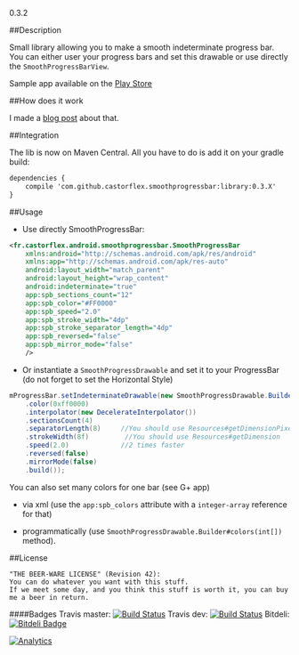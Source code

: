 0.3.2

##Description

Small library allowing you to make a smooth indeterminate progress bar. You can either user your progress bars and set this drawable or use directly the `SmoothProgressBarView`.

Sample app available on the [Play Store]

##How does it work

I made a [blog post] about that.

##Integration

The lib is now on Maven Central. All you have to do is add it on your gradle build:

```xml
dependencies {
    compile 'com.github.castorflex.smoothprogressbar:library:0.3.X'
}
```

##Usage

-	Use directly SmoothProgressBar:

```xml
<fr.castorflex.android.smoothprogressbar.SmoothProgressBar
	xmlns:android="http://schemas.android.com/apk/res/android"
	xmlns:app="http://schemas.android.com/apk/res-auto"
    android:layout_width="match_parent"
    android:layout_height="wrap_content"
    android:indeterminate="true"
    app:spb_sections_count="12"
    app:spb_color="#FF0000"
    app:spb_speed="2.0"
    app:spb_stroke_width="4dp"
    app:spb_stroke_separator_length="4dp"
    app:spb_reversed="false"
    app:spb_mirror_mode="false"
    />
```

-   Or instantiate a `SmoothProgressDrawable` and set it to your ProgressBar (do not forget to set the Horizontal Style)

```java
mProgressBar.setIndeterminateDrawable(new SmoothProgressDrawable.Builder(context)
    .color(0xff0000)
    .interpolator(new DecelerateInterpolator())
    .sectionsCount(4)
    .separatorLength(8)     //You should use Resources#getDimensionPixelSize
    .strokeWidth(8f)         //You should use Resources#getDimension
    .speed(2.0)             //2 times faster
    .reversed(false)
    .mirrorMode(false)
    .build());
```

You can also set many colors for one bar (see G+ app)

-   via xml (use the `app:spb_colors` attribute with a `integer-array` reference for that)

-   programmatically (use `SmoothProgressDrawable.Builder#colors(int[])` method).


##License

```
"THE BEER-WARE LICENSE" (Revision 42):
You can do whatever you want with this stuff.
If we meet some day, and you think this stuff is worth it, you can buy me a beer in return.
```

####Badges
Travis master: [![Build Status](https://travis-ci.org/castorflex/SmoothProgressBar.png?branch=master)](https://travis-ci.org/castorflex/SmoothProgressBar)
Travis dev: [![Build Status](https://travis-ci.org/castorflex/SmoothProgressBar.png?branch=dev)](https://travis-ci.org/castorflex/SmoothProgressBar)
Bitdeli: [![Bitdeli Badge](https://d2weczhvl823v0.cloudfront.net/castorflex/smoothprogressbar/trend.png)](https://bitdeli.com/free "Bitdeli Badge")

[![Analytics](https://ga-beacon.appspot.com/UA-32954204-2/SmoothProgressBar/readme)](https://github.com/igrigorik/ga-beacon)

[blog post]: http://antoine-merle.com/blog/2013/11/12/make-your-progressbar-more-smooth/

[Play Store]: https://play.google.com/store/apps/details?id=fr.castorflex.android.smoothprogressbar.sample
